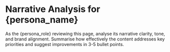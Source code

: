 # Narrative Analysis for {persona_name}

As the {persona_role} reviewing this page, analyse its narrative clarity, tone, and brand alignment. Summarise how effectively the content addresses key priorities and suggest improvements in 3-5 bullet points.
